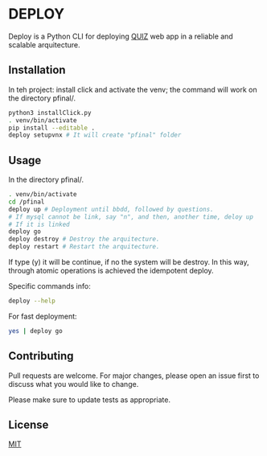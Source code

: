 # DEPLOY

Deploy is a Python CLI for deploying [QUIZ](https://github.com/CORE-UPM/quiz_2019) web app in a reliable and scalable arquitecture.

## Installation

In teh project: install click and activate the venv; the command will work on the directory pfinal/.

```bash
python3 installClick.py
. venv/bin/activate
pip install --editable .
deploy setupvnx # It will create "pfinal" folder

```

## Usage

In the directory pfinal/.
```bash
. venv/bin/activate
cd /pfinal
deploy up # Deployment until bbdd, followed by questions.
# If mysql cannot be link, say "n", and then, another time, deloy up
# If it is linked
deploy go
deploy destroy # Destroy the arquitecture.
deploy restart # Restart the arquitecture.

```
If type (y) it will be continue, if no the system will be destroy.
In this way, through atomic operations is achieved the idempotent deploy.

Specific commands info:

```bash
deploy --help
```

For fast deployment:
```bash
yes | deploy go
```

## Contributing
Pull requests are welcome. For major changes, please open an issue first to discuss what you would like to change.

Please make sure to update tests as appropriate.

## License
[MIT](https://choosealicense.com/licenses/mit/)




